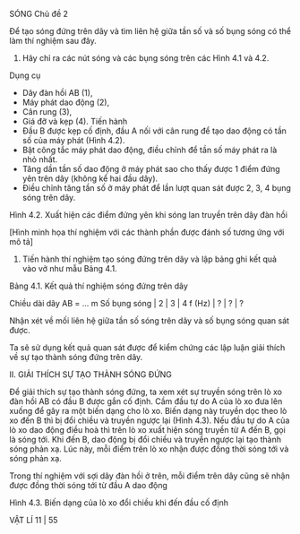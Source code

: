 SÓNG Chủ đề 2

Để tạo sóng đứng trên dây và tìm liên hệ giữa tần số và số bụng sóng có thể làm thí nghiệm sau đây.

1. Hãy chỉ ra các nút sóng và các bụng sóng trên các Hình 4.1 và 4.2.

Dụng cụ
- Dây đàn hồi AB (1),
- Máy phát dao động (2),
- Cân rung (3),
- Giá đỡ và kẹp (4).
Tiến hành
- Đầu B được kẹp cố định, đầu A nối với cân rung để tạo dao động có tần số của máy phát (Hình 4.2).
- Bật công tắc máy phát dao động, điều chỉnh để tần số máy phát ra là nhỏ nhất.
- Tăng dần tần số dao động ở máy phát sao cho thấy được 1 điểm đứng yên trên dây (không kể hai đầu dây).
- Điều chỉnh tăng tần số ở máy phát để lần lượt quan sát được 2, 3, 4 bụng sóng trên dây.

Hình 4.2. Xuất hiện các điểm đứng yên khi sóng lan truyền trên dây đàn hồi

[Hình minh họa thí nghiệm với các thành phần được đánh số tương ứng với mô tả]

1. Tiến hành thí nghiệm tạo sóng đứng trên dây và lập bảng ghi kết quả vào vở như mẫu Bảng 4.1.

Bảng 4.1. Kết quả thí nghiệm sóng đứng trên dây

Chiều dài dây AB = ... m
Số bụng sóng | 2 | 3 | 4
f (Hz) | ? | ? | ?

Nhận xét về mối liên hệ giữa tần số sóng trên dây và số bụng sóng quan sát được.

Ta sẽ sử dụng kết quả quan sát được để kiểm chứng các lập luận giải thích về sự tạo thành sóng đứng trên dây.

II. GIẢI THÍCH SỰ TẠO THÀNH SÓNG ĐỨNG

Để giải thích sự tạo thành sóng đứng, ta xem xét sự truyền sóng trên lò xo đàn hồi AB có đầu B được gắn cố định. Cầm đầu tự do A của lò xo đưa lên xuống để gây ra một biến dạng cho lò xo. Biến dạng này truyền dọc theo lò xo đến B thì bị đổi chiều và truyền ngược lại (Hình 4.3). Nếu đầu tự do A của lò xo dao động điều hoà thì trên lò xo xuất hiện sóng truyền từ A đến B, gọi là sóng tới. Khi đến B, dao động bị đổi chiều và truyền ngược lại tạo thành sóng phản xạ. Lúc này, mỗi điểm trên lò xo nhận được đồng thời sóng tới và sóng phản xạ.

Trong thí nghiệm với sợi dây đàn hồi ở trên, mỗi điểm trên dây cũng sẽ nhận được đồng thời sóng tới từ đầu A dao động

Hình 4.3. Biến dạng của lò xo đổi chiều khi đến đầu cố định

VẬT LÍ 11 | 55
